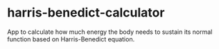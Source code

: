 # harris-benedict-calculator
 App to calculate how much energy the body needs to sustain its normal function based on Harris-Benedict equation.
